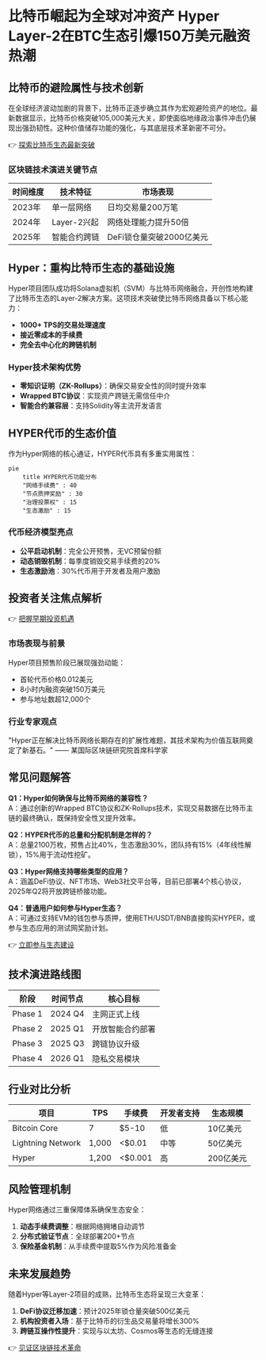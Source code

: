 # 比特币崛起为全球对冲资产 Hyper Layer-2在BTC生态引爆150万美元融资热潮

## 比特币的避险属性与技术创新

在全球经济波动加剧的背景下，比特币正逐步确立其作为宏观避险资产的地位。最新数据显示，比特币价格突破105,000美元大关，即使面临地缘政治事件冲击仍展现出强劲韧性。这种价值储存功能的强化，与其底层技术革新密不可分。

👉 [探索比特币生态最新突破](https://bit.ly/okx_welcome)

### 区块链技术演进关键节点

| 时间维度 | 技术特征 | 市场表现 |
|---------|---------|---------|
| 2023年 | 单一层网络 | 日均交易量200万笔 |
| 2024年 | Layer-2兴起 | 网络处理能力提升50倍 |
| 2025年 | 智能合约跨链 | DeFi锁仓量突破2000亿美元 |

## Hyper：重构比特币生态的基础设施

Hyper项目团队成功将Solana虚拟机（SVM）与比特币网络融合，开创性地构建了比特币生态的Layer-2解决方案。这项技术突破使比特币网络具备以下核心能力：

- **1000+ TPS的交易处理速度**
- **接近零成本的手续费**
- **完全去中心化的跨链机制**

### Hyper技术架构优势

- **零知识证明（ZK-Rollups）**：确保交易安全性的同时提升效率
- **Wrapped BTC协议**：实现资产跨链无需信任中介
- **智能合约兼容层**：支持Solidity等主流开发语言

## HYPER代币的生态价值

作为Hyper网络的核心通证，HYPER代币具有多重实用属性：

```mermaid
pie
    title HYPER代币功能分布
    "网络手续费" : 40
    "节点质押奖励" : 30
    "治理投票权" : 15
    "生态激励" : 15
```

### 代币经济模型亮点

- **公平启动机制**：完全公开预售，无VC预留份额
- **动态销毁机制**：每季度销毁交易手续费的20%
- **生态激励池**：30%代币用于开发者及用户激励

## 投资者关注焦点解析

👉 [把握早期投资机遇](https://bit.ly/okx_welcome)

### 市场表现与前景

Hyper项目预售阶段已展现强劲动能：
- 首轮代币价格0.012美元
- 8小时内融资突破150万美元
- 参与地址数超12,000个

### 行业专家观点

"Hyper正在解决比特币网络长期存在的扩展性难题，其技术架构为价值互联网奠定了新基石。" —— 某国际区块链研究院首席科学家

## 常见问题解答

**Q1：Hyper如何确保与比特币网络的兼容性？**  
A：通过创新的Wrapped BTC协议和ZK-Rollups技术，实现交易数据在比特币主链的最终确认，既保持安全性又提升效率。

**Q2：HYPER代币的总量和分配机制是怎样的？**  
A：总量2100万枚，预售占比40%，生态激励30%，团队持有15%（4年线性解锁），15%用于流动性挖矿。

**Q3：Hyper网络支持哪些类型的应用？**  
A：涵盖DeFi协议、NFT市场、Web3社交平台等，目前已部署4个核心协议，2025年Q2将开放跨链桥接功能。

**Q4：普通用户如何参与Hyper生态？**  
A：可通过支持EVM的钱包参与质押，使用ETH/USDT/BNB直接购买HYPER，或参与生态应用的测试网奖励计划。

👉 [立即参与生态建设](https://bit.ly/okx_welcome)

## 技术演进路线图

| 阶段 | 时间节点 | 核心目标 |
|-----|---------|---------|
| Phase 1 | 2024 Q4 | 主网正式上线 |
| Phase 2 | 2025 Q1 | 开放智能合约部署 |
| Phase 3 | 2025 Q3 | 跨链协议升级 |
| Phase 4 | 2026 Q1 | 隐私交易模块 |

## 行业对比分析

| 项目 | TPS | 手续费 | 开发者支持 | 生态规模 |
|-----|-----|---------|------------|---------|
| Bitcoin Core | 7 | $5-10 | 低 | 10亿美元 |
| Lightning Network | 1,000 | <$0.01 | 中等 | 50亿美元 |
| Hyper | 1,200 | <$0.001 | 高 | 200亿美元 |

## 风险管理机制

Hyper网络通过三重保障体系确保生态安全：
1. **动态手续费调整**：根据网络拥堵自动调节
2. **分布式验证节点**：全球部署200+节点
3. **保险基金机制**：从手续费中提取5%作为风险准备金

## 未来发展趋势

随着Hyper等Layer-2项目的成熟，比特币生态将呈现三大变革：
1. **DeFi协议迁移加速**：预计2025年锁仓量突破500亿美元
2. **机构投资者入场**：基于比特币的衍生品交易量将增长300%
3. **跨链互操作性提升**：实现与以太坊、Cosmos等生态的无缝连接

👉 [见证区块链技术革命](https://bit.ly/okx_welcome)